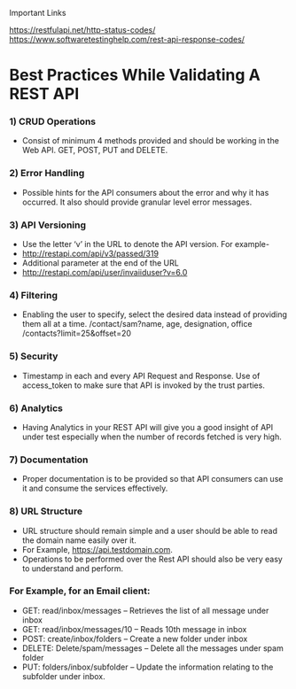 Important Links

https://restfulapi.net/http-status-codes/
https://www.softwaretestinghelp.com/rest-api-response-codes/


# Best Practices While Validating A REST API


### 1) CRUD Operations
- Consist of minimum 4 methods provided and should be working in the Web API. GET, POST, PUT and DELETE.

### 2) Error Handling 
- Possible hints for the API consumers about the error and why it has occurred. It also should provide granular level error messages.

### 3) API Versioning 
- Use the letter ‘v’ in the URL to denote the API version. For example- 
- http://restapi.com/api/v3/passed/319 
- Additional parameter at the end of the URL 
- http://restapi.com/api/user/invaiiduser?v=6.0

### 4) Filtering
- Enabling the user to specify, select the desired data instead of providing them all at a time. /contact/sam?name, age, designation, office
        /contacts?limit=25&offset=20

### 5) Security
- Timestamp in each and every API Request and Response. Use of access_token to make sure that API is invoked by the trust parties.

### 6) Analytics
- Having Analytics in your REST API will give you a good insight of API under test especially when the number of records fetched is very high.

### 7) Documentation
- Proper documentation is to be provided so that API consumers can use it and consume the services effectively.

### 8) URL Structure
- URL structure should remain simple and a user should be able to read the domain name easily over it. 
- For Example, https://api.testdomain.com. 
- Operations to be performed over the Rest API should also be very easy to understand and perform.


### For Example, for an Email client:

- GET: read/inbox/messages – Retrieves the list of all message under inbox
- GET: read/inbox/messages/10 – Reads 10th message in inbox
- POST: create/inbox/folders – Create a new folder under inbox
- DELETE: Delete/spam/messages – Delete  all the messages under spam folder
- PUT: folders/inbox/subfolder – Update the information relating to the subfolder under inbox.


